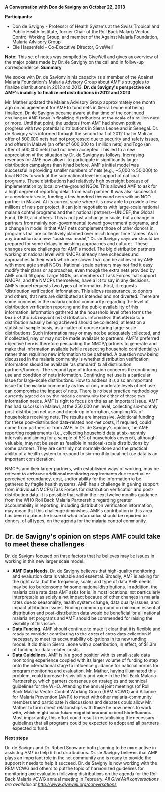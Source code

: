 **A Conversation with Don de Savigny on October 22, 2013**

**Participants:**

* Don de Savigny - Professor of Health Systems at the Swiss Tropical and Public Health Institute, former Chair of the Roll Back Malaria Vector Control Working Group, and member of the Against Malaria Foundation, Malaria Advisory Group
* Elie Hassenfeld - Co-Executive Director, GiveWell

**Note:** This set of notes was compiled by GiveWell and gives an overview of the major points made by Dr. de Savigny on the call and in follow-up correspondence. **Summary**

We spoke with Dr. de Savigny in his capacity as a member of the Against Malaria Foundation's Malaria Advisory Group about AMF's struggles to finalize distributions in 2012 and 2013. **Dr. de Savigny's perspective on AMF's inability to finalize net distributions in 2012 and 2013**

Mr. Mather updated the Malaria Advisory Group approximately one month ago on an agreement for AMF to fund nets in Sierra Leone not being finalized. Dr. de Savigny became aware at that time of the continued challenges AMF faces in finalizing distributions at the scale of a million nets or more. Until that point, the updates from AMF had shown positive progress with two potential distributions in Sierra Leone and in Senegal. Dr. de Savigny was informed through the second half of 2012 that in Mali an offer of 500,000 nets had not progressed due to security and safety issues, and offers in Malawi (an offer of 600,000 to 1 million nets) and Togo (an offer of 500,000 nets) had not been accepted. This led to a new appreciation of the situation by Dr. de Savigny as follows. Increasing revenues for AMF now allow it to participate in significantly larger distribution campaigns than it had before. AMF's initial model was successful in providing smaller numbers of nets (e.g., ~5,000 to 50,000) to local NGOs to work at the sub-national level in support of national programs. These distributions had relatively high oversight because of implementation by local on-the-ground NGOs. This allowed AMF to ask for a high degree of reporting detail from each partner. It was also successful at a moderate scale, funding a few hundred thousand nets with an NGO partner in Malawi. At its current scale where it is now able to provide a few millions of nets per project, it can join negotiations with large-scale national malaria control programs and their national partners--UNICEF, the Global Fund, DFID, and others. This is not just a change in scale, but a change in partners from mainly non-governmental toward government programs, and a change in model in that AMF nets complement those of other donors in programs that are collectively planned over much longer time frames. As in any transition to a new "business model," Dr. de Savigny says we should be prepared for some delays in meshing approaches and cultures. These changes create challenges for AMF's model. The big distribution partners working at national level with NMCPs already have schedules and approaches to their work which are slower than can be achieved by AMF with more agile small NGOs. National-scale partners may not find it easy modify their plans or approaches, even though the extra nets provided by AMF could fill gaps. Large NGOs, as members of Task Forces that support NMCPs, and the NMCPs themselves, have a lot to say in any decisions. AMF's model requests two types of information. First, it requests 'distribution verification' information. This allows reassurance, to donors and others, that nets are distributed as intended and not diverted. There are some concerns in the malaria control community regarding the level of distribution verification reporting and the public availability of this information. Information gathered at the household level often forms the basis of the subsequent net distribution. Information that attests to a distribution actually being achieved should be collected, at least on a statistical sample basis, as a matter of course during large-scale distributions. Such information may or may not be adequately collected, and if collected, may or may not be made available to partners. AMF's preferred objective here is therefore persuading the NMCP/partners to generate and make that information available (while respecting household confidentiality) rather than requiring new information to be gathered. A question now being discussed in the malaria community is whether distribution verification information should be available 'as standard' to all distribution partners/funders. The second type of information concerns the continuing use and condition of nets information. Continuing net use is a particular issue for large-scale distributions. How to address it is also an important issue for the malaria community as low or only moderate levels of net use can compromise the impact of nets. There is no best practice methodology currently agreed on by the malaria community for either of these two information needs. AMF is right to focus on this as an important issue. AMF has had success in Malawi, at the 250,000 net level, collecting six-monthly post-distribution net use and check-up information, sampling 5% of households receiving nets. The results are impressive. Additional funding for these post-distribution data-related non-net costs, if required, could come from partners or from AMF. In Dr. de Savigny's opinion, the AMF reporting requirements (i.e., collecting household data at six-monthly intervals and aiming for a sample of 5% of households covered), although valuable, may not be seen as feasible in national-scale distributions by some partners. They are certainly not normally done and the practical ability of a health system to respond to six-monthly local net use data is an important consideration.

NMCPs and their larger partners, with established ways of working, may be reticent to embrace additional monitoring requirements due to actual or perceived redundancy, cost, and/or ability for the information to be gathered by fragile health systems. AMF has a challenge in gaining support from individual NMCPs/Task Forces for distribution verification and post-distribution data. It is possible that within the next twelve months guidance from the WHO Roll Back Malaria Partnership regarding greater accountability in reporting, including distribution verification information, may mean that this challenge diminishes. AMF's contribution in this area has been to place the issue of what information should be reported to donors, of all types, on the agenda for the malaria control community.

## Dr. de Savigny's opinion on steps AMF could take to meet these challenges

Dr. de Savigny focused on three factors that he believes may be issues in working in this new larger scale model.
* **AMF Data Needs**. Dr. de Savigny believes that high-quality monitoring and evaluation data is valuable and essential. Broadly, AMF is asking for the right data, but the frequency, scale, and type of data AMF needs may be too burdensome for some national distributions. In addition, the malaria case rate data AMF asks for is, in most locations, not particularly interpretable as solely a net impact because of other changes in malaria rates due to seasonality, health system change, data quality issues, and impact attribution issues. Finding common ground on minimum essential distribution and post-distribution data would be beneficial for all national malaria net programs and AMF should be commended for raising the visibility of this issue.
* **Data Funding.** AMF should continue to make it clear that it is flexible and ready to consider contributing to the costs of extra data collection if necessary to meet its accountability obligations in its new funding model. It did this in Sierra Leone with a contribution, in effect, of $1.3m of funding for data-related costs.
* **Data Guidelines.** AMF is in a good position with its small-scale data monitoring experience coupled with its larger volume of funding to step onto the international stage to influence guidance for national norms for program monitoring and evaluation. Mr. Mather, having illuminated this problem, could increase his visibility and voice in the Roll Back Malaria Partnership, which garners consensus on strategies and technical guidelines for the WHO. Attending the annual joint meetings (of Roll Back Malaria Vector Control Working Group (RBM VCWG) and Alliance for Malaria Prevention (AMP)) to meet with other malaria-community members and participate in discussions and debates could allow Mr. Mather to form direct relationships with those he now needs to work with, which might ease future negotiations and extend his influence. Most importantly, this effort could result in establishing the necessary guidelines that all programs could be expected to adopt and all partners expected to fund.

**Next steps**

Dr. de Savigny and Dr. Robert Snow are both planning to be more active in assisting AMF to help it find distributions. Dr. de Savigny believes that AMF plays an important role in the net community and is ready to provide the support it needs to help it succeed. Dr. de Savigny is now working with the RBM VCWG and others to put the topic of harmonized guidelines for monitoring and evaluation following distributions on the agenda for the Roll Back Malaria VCWG annual meeting in February. _All GiveWell conversations are available at http://www.givewell.org/conversations_